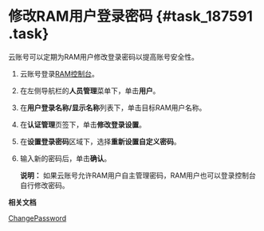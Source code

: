 # 修改RAM用户登录密码 {#task_187591 .task}

云账号可以定期为RAM用户修改登录密码以提高账号安全性。

1.  云账号登录[RAM控制台](https://ram.console.aliyun.com/)。
2.  在左侧导航栏的**人员管理**菜单下，单击**用户**。
3.  在**用户登录名称/显示名称**列表下，单击目标RAM用户名称。
4.  在**认证管理**页签下，单击**修改登录设置**。
5.  在**设置登录密码**区域下，选择**重新设置自定义密码**。
6.  输入新的密码后，单击**确认**。 

    **说明：** 如果云账号允许RAM用户自主管理密码，RAM用户也可以登录控制台自行修改密码。


**相关文档**  


[ChangePassword](../../../../cn.zh-CN/API参考（RAM）/用户管理接口/ChangePassword.md#)

